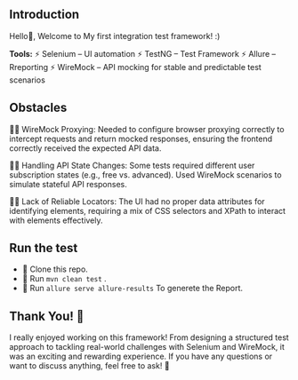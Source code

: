 ## Introduction
Hello👋, Welcome to My first integration test framework! :)

**Tools:**
⚡ Selenium – UI automation
⚡ TestNG – Test Framework
⚡ Allure – Rreporting
⚡ WireMock – API mocking for stable and predictable test scenarios
  
## Obstacles

😮‍💨 WireMock Proxying: Needed to configure browser proxying correctly to intercept requests and return mocked responses, ensuring the frontend correctly received the expected API data.

😮‍💨 Handling API State Changes: Some tests required different user subscription states (e.g., free vs. advanced). Used WireMock scenarios to simulate stateful API responses.

😮‍💨 Lack of Reliable Locators: The UI had no proper data attributes for identifying elements, requiring a mix of CSS selectors and XPath to interact with elements effectively.


  
## Run the test

- 💪 Clone this repo.
- 💪 Run ```mvn clean test``` .
- 💪 Run ```allure serve allure-results``` To generete the Report.

## Thank You! 🥳
 I really enjoyed working on this framework! From designing a structured test approach to tackling real-world challenges with Selenium and WireMock, it was an exciting and rewarding experience. If you have any questions or want to discuss anything, feel free to ask! 🚀

